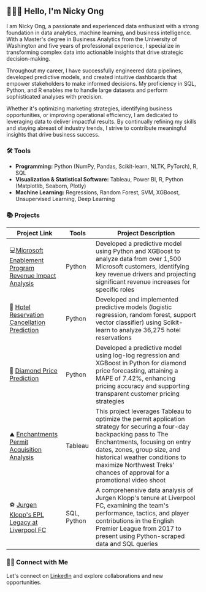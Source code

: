 ## 🙋🏻‍♂️ Hello, I'm Nicky Ong

I am Nicky Ong, a passionate and experienced data enthusiast with a strong foundation in data analytics, machine learning, and business intelligence. With a Master's degree in Business Analytics from the University of Washington and five years of professional experience, I specialize in transforming complex data into actionable insights that drive strategic decision-making.

Throughout my career, I have successfully engineered data pipelines, developed predictive models, and created intuitive dashboards that empower stakeholders to make informed decisions. My proficiency in SQL, Python, and R enables me to handle large datasets and perform sophisticated analyses with precision.

Whether it's optimizing marketing strategies, identifying business opportunities, or improving operational efficiency, I am dedicated to leveraging data to deliver impactful results. By continually refining my skills and staying abreast of industry trends, I strive to contribute meaningful insights that drive business success.

### 🛠️ Tools

- **Programming:** Python (NumPy, Pandas, Scikit-learn, NLTK, PyTorch), R, SQL
- **Visualization & Statistical Software:** Tableau, Power BI, R, Python (Matplotlib, Seaborn, Plotly)
- **Machine Learning:** Regressions, Random Forest, SVM, XGBoost, Unsupervised Learning, Deep Learning

### 📚 Projects

| Project Link | Tools | Project Description | 
|---|---|---|
|:computer:[Microsoft Enablement Program Revenue Impact Analysis](https://github.com/nickyongth/Microsoft-Enablement-Program-Revenue-Impact-Analysis-Capstone-) | Python | Developed a predictive model using Python and XGBoost to analyze data from over 1,500 Microsoft customers, identifying key revenue drivers and projecting significant revenue increases for specific roles |
|🏨 [Hotel Reservation Cancellation Prediction](https://github.com/nickyongth/Hotel-Reservation-Cancellation-Prediction) | Python | Developed and implemented predictive models (logistic regression, random forest, support vector classifier) using Scikit-learn to analyze 36,275 hotel reservations |
|🔷 [Diamond Price Prediction](https://github.com/nickyongth/Diamond-Price-Prediction) | Python | Developed a predictive model using log-log regression and XGBoost in Python for diamond price forecasting, attaining a MAPE of 7.42%, enhancing pricing accuracy and supporting transparent customer pricing strategies |
|⛰️ [Enchantments Permit Acquisition Analysis](https://github.com/nickyongth/Enchantments-Permit-Acquisition-Analysis-for-Northwest-Treks) | Tableau | This project leverages Tableau to optimize the permit application strategy for securing a four-day backpacking pass to The Enchantments, focusing on entry dates, zones, group size, and historical weather conditions to maximize Northwest Treks’ chances of approval for a promotional video shoot |
|⚽ [Jurgen Klopp's EPL Legacy at Liverpool FC](https://github.com/nickyongth/Jurgen-Klopp-Legacy-at-Liverpool-FC_EPL) | SQL, Python | A comprehensive data analysis of Jurgen Klopp's tenure at Liverpool FC, examining the team's performance, tactics, and player contributions in the English Premier League from 2017 to present using Python-scraped data and SQL queries |

### 👋🏻 Connect with Me

Let's connect on [LinkedIn](https://www.linkedin.com/in/nicky-ong/) and explore collaborations and new opportunities.


